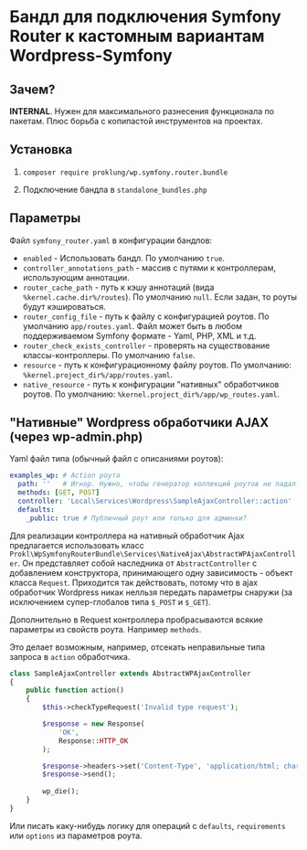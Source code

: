 # Бандл для подключения Symfony Router к кастомным вариантам Wordpress-Symfony

## Зачем?

**INTERNAL**. Нужен для максимального разнесения функционала по пакетам. Плюс борьба с копипастой инструментов 
на проектах.

## Установка

1) `composer require proklung/wp.symfony.router.bundle`

2) Подключение бандла в `standalone_bundles.php`

## Параметры

Файл `symfony_router.yaml` в конфигурации бандлов:

- `enabled` - Использовать бандл. По умолчанию `true`.
- `controller_annotations_path` - массив с путями к контроллерам, использующим аннотации. 
- `router_cache_path` - путь к кэшу аннотаций (вида `%kernel.cache.dir%/routes`). По умолчанию `null`. 
   Если задан, то роуты будут кэшироваться.  
- `router_config_file` - путь к файлу с конфигурацией роутов. По умолчанию  `app/routes.yaml`. Файл может быть в любом поддерживаемом Symfony формате - Yaml, PHP, XML и т.д. 
- `router_check_exists_controller` - проверять на существование классы-контроллеры. По умолчанию `false`.
- `resource` - путь к конфигурационному файлу роутов. По умолчанию: `%kernel.project_dir%/app/routes.yaml`.
- `native_resource` - путь к конфигурации "нативных" обработчиков роутов. По умолчанию: `%kernel.project_dir%/app/wp_routes.yaml`.

## "Нативные" Wordpress обработчики AJAX (через wp-admin.php)

Yaml файл типа (обычный файл с описаниями роутов):

```yaml
examples_wp: # Action роута
  path: ''   # Игнор. Нужно, чтобы генератор коллекций роутов не падал.
  methods: [GET, POST]
  controller: 'Local\Services\Wordpress\SampleAjaxController::action'
  defaults:
    _public: true # Публичный роут или только для админки?
```

Для реализации контроллера на нативный обработчик Ajax предлагается использовать класс `Prokl\WpSymfonyRouterBundle\Services\NativeAjax\AbstractWPAjaxController`.
Он представляет собой наследника от `AbstractController` с добавлением конструктора, принимающего одну зависимость - 
объект класса `Request`. Приходится так действовать, потому что в ajax обработчик Wordpress никак нелльзя передать
параметры снаружи (за исключением супер-глобалов типа `$_POST` и `$_GET`). 

Дополнительно в Request контроллера пробрасываются всякие параметры из свойств роута. Например `methods`.

Это делает возможным, например, отсекать неправильные типа запроса в `action` обработчика.

```php
class SampleAjaxController extends AbstractWPAjaxController
{
    public function action()
    {
        $this->checkTypeRequest('Invalid type request');

        $response = new Response(
            'OK',
            Response::HTTP_OK
        );

        $response->headers->set('Content-Type', 'application/html; charset=utf-8');
        $response->send();
        
        wp_die();
    }
}
```

Или писать каку-нибудь логику для операций с `defaults`, `requirements` или `options` из параметров роута.
